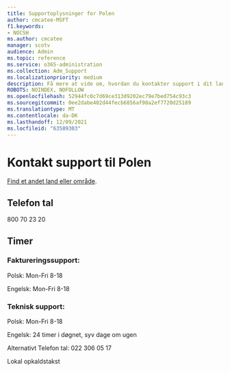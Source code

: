 ```yaml
---
title: Supportoplysninger for Polen
author: cmcatee-MSFT
f1.keywords:
- NOCSH
ms.author: cmcatee
manager: scotv
audience: Admin
ms.topic: reference
ms.service: o365-administration
ms.collection: Adm_Support
ms.localizationpriority: medium
description: Få mere at vide om, hvordan du kontakter support i dit land eller område.
ROBOTS: NOINDEX, NOFOLLOW
ms.openlocfilehash: 52944fc0c7d69ce313d9202ec79e7bed754c93c3
ms.sourcegitcommit: 0ee2dabe402d44fecb6856af98a2ef7720d25189
ms.translationtype: MT
ms.contentlocale: da-DK
ms.lasthandoff: 12/09/2021
ms.locfileid: "63589303"
---
```

# <a name="contact-support-for-poland"></a>Kontakt support til Polen

[Find et andet land eller område](../get-help-support.md).

## <a name="phone-number"></a>Telefon tal
800 70 23 20

## <a name="hours"></a>Timer
### <a name="billing-support"></a>Faktureringssupport:

Polsk: Mon-Fri 8-18

Engelsk: Mon-Fri 8-18

### <a name="technical-support"></a>Teknisk support:

Polsk: Mon-Fri 8-18

Engelsk: 24 timer i døgnet, syv dage om ugen

Alternativt Telefon tal: 022 306 05 17

Lokal opkaldstakst
